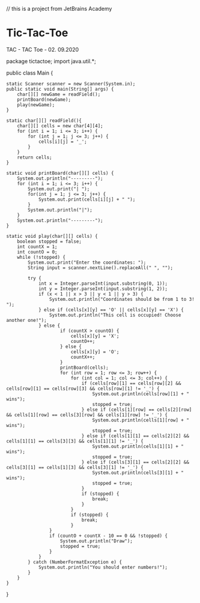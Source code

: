 // this is a project from JetBrains Academy
# Tic-Tac-Toe
TAC - TAC Toe -  02. 09.2020

package tictactoe;
import java.util.*;

public class Main {

    static Scanner scanner = new Scanner(System.in);
    public static void main(String[] args) {
        char[][] newGame = readField();
        printBoard(newGame);
        play(newGame);
    }

    static char[][] readField(){
        char[][] cells = new char[4][4];
        for (int i = 1; i <= 3; i++) {
            for (int j = 1; j <= 3; j++) {
                cells[i][j] = '_';
            }
        }
        return cells;
    }

    static void printBoard(char[][] cells) {
        System.out.println("---------");
        for (int i = 1; i <= 3; i++) {
            System.out.print("| ");
            for(int j = 1; j <= 3; j++) {
                System.out.print(cells[i][j] + " ");
            }
            System.out.println("|");
        }
        System.out.println("---------");
    }

    static void play(char[][] cells) {
        boolean stopped = false;
        int countX = 1;
        int countO = 0;
        while (!stopped) {
            System.out.print("Enter the coordinates: ");
            String input = scanner.nextLine().replaceAll(" ", "");

            try {
                int x = Integer.parseInt(input.substring(0, 1));
                int y = Integer.parseInt(input.substring(1, 2));
                if (x < 1 || x > 3 || y < 1 || y > 3) {
                    System.out.println("Coordinates should be from 1 to 3! ");
                } else if (cells[x][y] == 'O' || cells[x][y] == 'X') {
                    System.out.println("This cell is occupied! Choose another one!");
                } else {
                        if (countX > countO) {
                            cells[x][y] = 'X';
                            countO++;
                        } else {
                            cells[x][y] = 'O';
                            countX++;
                        }
                        printBoard(cells);
                        for (int row = 1; row <= 3; row++) {
                            for (int col = 1; col <= 3; col++) {
                                if (cells[row][1] == cells[row][2] && cells[row][1] == cells[row][3] && cells[row][1] != '_') {
                                    System.out.println(cells[row][1] + " wins");
                                    stopped = true;
                                } else if (cells[1][row] == cells[2][row] && cells[1][row] == cells[3][row] && cells[1][row] != '_') {
                                    System.out.println(cells[1][row] + " wins");
                                    stopped = true;
                                } else if (cells[1][1] == cells[2][2] && cells[1][1] == cells[3][3] && cells[1][1] != '_') {
                                    System.out.println(cells[1][1] + " wins");
                                    stopped = true;
                                } else if (cells[3][1] == cells[2][2] && cells[3][1] == cells[1][3] && cells[3][1] != '_') {
                                    System.out.println(cells[3][1] + " wins");
                                    stopped = true;
                                }
                                if (stopped) {
                                    break;
                                }
                            }
                            if (stopped) {
                                break;
                            }
                    }
                    if (countO + countX - 10 == 0 && !stopped) {
                        System.out.println("Draw");
                        stopped = true;
                    }
                }
            } catch (NumberFormatException e) {
                System.out.println("You should enter numbers!");
            }
        }
    }
}
